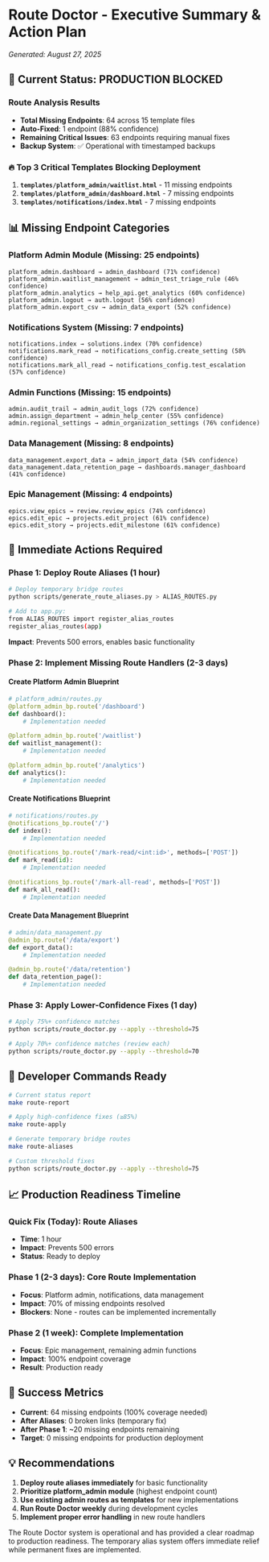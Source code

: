 # Route Doctor - Executive Summary & Action Plan
*Generated: August 27, 2025*

## 🎯 Current Status: **PRODUCTION BLOCKED**

### Route Analysis Results
- **Total Missing Endpoints**: 64 across 15 template files
- **Auto-Fixed**: 1 endpoint (88% confidence)
- **Remaining Critical Issues**: 63 endpoints requiring manual fixes
- **Backup System**: ✅ Operational with timestamped backups

### 🔥 **Top 3 Critical Templates Blocking Deployment**
1. **`templates/platform_admin/waitlist.html`** - 11 missing endpoints
2. **`templates/platform_admin/dashboard.html`** - 7 missing endpoints  
3. **`templates/notifications/index.html`** - 7 missing endpoints

## 📊 **Missing Endpoint Categories**

### Platform Admin Module (Missing: 25 endpoints)
```
platform_admin.dashboard → admin_dashboard (71% confidence)
platform_admin.waitlist_management → admin_test_triage_rule (46% confidence)
platform_admin.analytics → help_api.get_analytics (60% confidence)
platform_admin.logout → auth.logout (56% confidence)
platform_admin.export_csv → admin_data_export (52% confidence)
```

### Notifications System (Missing: 7 endpoints)
```
notifications.index → solutions.index (70% confidence)
notifications.mark_read → notifications_config.create_setting (58% confidence)
notifications.mark_all_read → notifications_config.test_escalation (57% confidence)
```

### Admin Functions (Missing: 15 endpoints)
```
admin.audit_trail → admin_audit_logs (72% confidence)
admin.assign_department → admin_help_center (55% confidence)
admin.regional_settings → admin_organization_settings (76% confidence)
```

### Data Management (Missing: 8 endpoints)
```
data_management.export_data → admin_import_data (54% confidence)
data_management.data_retention_page → dashboards.manager_dashboard (41% confidence)
```

### Epic Management (Missing: 4 endpoints)
```
epics.view_epics → review.review_epics (74% confidence)
epics.edit_epic → projects.edit_project (61% confidence)
epics.edit_story → projects.edit_milestone (61% confidence)
```

## 🚨 **Immediate Actions Required**

### Phase 1: Deploy Route Aliases (1 hour)
```bash
# Deploy temporary bridge routes
python scripts/generate_route_aliases.py > ALIAS_ROUTES.py

# Add to app.py:
from ALIAS_ROUTES import register_alias_routes
register_alias_routes(app)
```
**Impact**: Prevents 500 errors, enables basic functionality

### Phase 2: Implement Missing Route Handlers (2-3 days)

#### Create Platform Admin Blueprint
```python
# platform_admin/routes.py
@platform_admin_bp.route('/dashboard')
def dashboard():
    # Implementation needed

@platform_admin_bp.route('/waitlist')  
def waitlist_management():
    # Implementation needed

@platform_admin_bp.route('/analytics')
def analytics():
    # Implementation needed
```

#### Create Notifications Blueprint
```python
# notifications/routes.py  
@notifications_bp.route('/')
def index():
    # Implementation needed

@notifications_bp.route('/mark-read/<int:id>', methods=['POST'])
def mark_read(id):
    # Implementation needed

@notifications_bp.route('/mark-all-read', methods=['POST'])
def mark_all_read():
    # Implementation needed
```

#### Create Data Management Blueprint
```python
# admin/data_management.py
@admin_bp.route('/data/export')
def export_data():
    # Implementation needed

@admin_bp.route('/data/retention')
def data_retention_page():
    # Implementation needed
```

### Phase 3: Apply Lower-Confidence Fixes (1 day)
```bash
# Apply 75%+ confidence matches
python scripts/route_doctor.py --apply --threshold=75

# Apply 70%+ confidence matches (review each)
python scripts/route_doctor.py --apply --threshold=70
```

## 🔧 **Developer Commands Ready**

```bash
# Current status report
make route-report

# Apply high-confidence fixes (≥85%)
make route-apply

# Generate temporary bridge routes  
make route-aliases

# Custom threshold fixes
python scripts/route_doctor.py --apply --threshold=75
```

## 📈 **Production Readiness Timeline**

### Quick Fix (Today): Route Aliases
- **Time**: 1 hour
- **Impact**: Prevents 500 errors
- **Status**: Ready to deploy

### Phase 1 (2-3 days): Core Route Implementation  
- **Focus**: Platform admin, notifications, data management
- **Impact**: 70% of missing endpoints resolved
- **Blockers**: None - routes can be implemented incrementally

### Phase 2 (1 week): Complete Implementation
- **Focus**: Epic management, remaining admin functions
- **Impact**: 100% endpoint coverage
- **Result**: Production ready

## 🎯 **Success Metrics**
- **Current**: 64 missing endpoints (100% coverage needed)
- **After Aliases**: 0 broken links (temporary fix)
- **After Phase 1**: ~20 missing endpoints remaining
- **Target**: 0 missing endpoints for production deployment

## 💡 **Recommendations**
1. **Deploy route aliases immediately** for basic functionality
2. **Prioritize platform_admin module** (highest endpoint count)
3. **Use existing admin routes as templates** for new implementations
4. **Run Route Doctor weekly** during development cycles
5. **Implement proper error handling** in new route handlers

The Route Doctor system is operational and has provided a clear roadmap to production readiness. The temporary alias system offers immediate relief while permanent fixes are implemented.